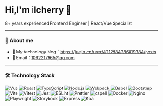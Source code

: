 # Hi,I'm ilcherry 👋

8+ years experienced Frontend Engineer | React/Vue Specialist

---

### 📧 About me

-   💌 My technology blog：https://juejin.cn/user/4212984286819384/posts
-   📧 Email：[1062217965@qq.com](1062217965@qq.com)

---

### 🛠 Technology Stack

![Vue](https://img.shields.io/badge/-Vue-4FC08D?logo=vuedotjs&logoColor=white) ![React](https://img.shields.io/badge/-React-61DAFB?logo=react&logoColor=black) ![TypeScript](https://img.shields.io/badge/-TypeScript-3178C6?logo=typescript&logoColor=white) ![Node.js](https://img.shields.io/badge/Node.js-339933?style=flat-square&logo=node.js&logoColor=white) ![Webpack](https://img.shields.io/badge/Webpack-8DD6F9?style=flat-square&logo=webpack&logoColor=black) ![Babel](https://img.shields.io/badge/Babel-F9DC3E?style=flat-square&logo=babel&logoColor=black) ![Bootstrap](https://img.shields.io/badge/Bootstrap-7952B3?style=flat-square&logo=bootstrap&logoColor=white) ![Vite](https://img.shields.io/badge/Vite-646CFF?style=flat-square&logo=vite&logoColor=white) ![Vitest](https://img.shields.io/badge/Vitest-6A50F3?style=flat-square&logo=vitest&logoColor=white) ![Jest](https://img.shields.io/badge/Jest-C21325?style=flat-square&logo=jest&logoColor=white)  ![ESLint](https://img.shields.io/badge/ESLint-4B32C3?style=flat-square&logo=eslint&logoColor=white) ![Prettier](https://img.shields.io/badge/Prettier-F7B93E?style=flat-square&logo=prettier&logoColor=black) ![cspell](https://img.shields.io/badge/cspell-1F72F7?style=flat-square&logo=cspell&logoColor=white) ![Docker](https://img.shields.io/badge/Docker-2496ED?style=flat-square&logo=docker&logoColor=white) ![Nginx](https://img.shields.io/badge/Nginx-009639?style=flat-square&logo=nginx&logoColor=white) ![Playwright](https://img.shields.io/badge/Playwright-000000?style=flat-square&logo=playwright&logoColor=white) ![Storybook](https://img.shields.io/badge/Storybook-FF4785?style=flat-square&logo=storybook&logoColor=white) ![Express](https://img.shields.io/badge/Express-000000?style=flat-square&logo=express&logoColor=white) ![Koa](https://img.shields.io/badge/Koa-000000?style=flat-square&logo=koa&logoColor=white)


 



 
 









